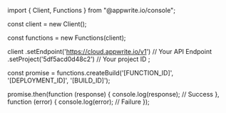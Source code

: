 import { Client,  Functions } from "@appwrite.io/console";

const client = new Client();

const functions = new Functions(client);

client
    .setEndpoint('https://cloud.appwrite.io/v1') // Your API Endpoint
    .setProject('5df5acd0d48c2') // Your project ID
;

const promise = functions.createBuild('[FUNCTION_ID]', '[DEPLOYMENT_ID]', '[BUILD_ID]');

promise.then(function (response) {
    console.log(response); // Success
}, function (error) {
    console.log(error); // Failure
});